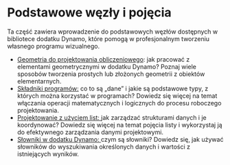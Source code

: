 # Podstawowe węzły i pojęcia

Ta część zawiera wprowadzenie do podstawowych węzłów dostępnych w bibliotece dodatku Dynamo, które pomogą w profesjonalnym tworzeniu własnego programu wizualnego.

* [Geometria do projektowania obliczeniowego](5-2\_geometry-for-computational-design/): jak pracować z elementami geometrycznymi w dodatku Dynamo? Poznaj wiele sposobów tworzenia prostych lub złożonych geometrii z obiektów elementarnych.
* [Składniki programów:](5-3\_the-building-blocks-of-programs/) co to są „dane” i jakie są podstawowe typy, z których można korzystać w programach? Dowiedz się więcej na temat włączania operacji matematycznych i logicznych do procesu roboczego projektowania.
* [Projektowanie z użyciem list: ](5-4\_designing-with-lists/)jak zarządzać strukturami danych i je koordynować? Dowiedz się więcej na temat pojęcia listy i wykorzystaj ją do efektywnego zarządzania danymi projektowymi.
* [Słowniki w dodatku Dynamo: ](5-5\_dictionaries-in-dynamo/)czym są słowniki? Dowiedz się, jak używać słowników do wyszukiwania określonych danych i wartości z istniejących wyników.
